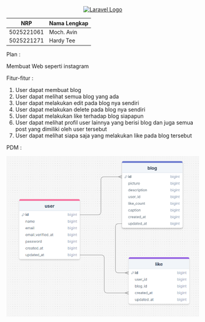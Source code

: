 <p align="center"><a href="https://laravel.com" target="_blank"><img src="https://raw.githubusercontent.com/laravel/art/master/logo-lockup/5%20SVG/2%20CMYK/1%20Full%20Color/laravel-logolockup-cmyk-red.svg" width="400" alt="Laravel Logo"></a></p>

|  NRP | Nama Lengkap |
| ------------- | ------------- |
| 5025221061  | Moch. Avin  |
| 5025221271  | Hardy Tee  |

Plan :

Membuat Web seperti instagram


Fitur-fitur :

1. User dapat membuat blog
2. User dapat melihat semua blog yang ada
3. User dapat melakukan edit pada blog nya sendiri
4. User dapat melakukan delete pada blog nya sendiri
5. User dapat melakukan like terhadap blog siapapun
6. User dapat melihat profil user lainnya yang berisi blog dan juga semua post yang dimiliki oleh user tersebut
7. User dapat melihat siapa saja yang melakukan like pada blog tersebut



PDM :

![1729090447135](image/README/1729090447135.png)
